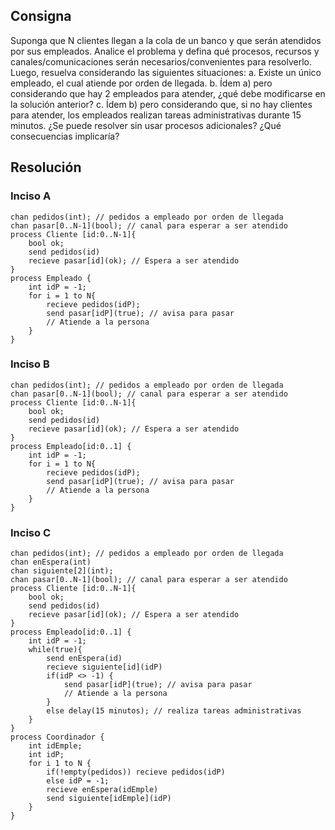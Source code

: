 ## Consigna

Suponga que N clientes llegan a la cola de un banco y que serán atendidos por sus
empleados. Analice el problema y defina qué procesos, recursos y canales/comunicaciones
serán necesarios/convenientes para resolverlo. Luego, resuelva considerando las siguientes
situaciones:
    a. Existe un único empleado, el cual atiende por orden de llegada.
    b. Ídem a) pero considerando que hay 2 empleados para atender, ¿qué debe
    modificarse en la solución anterior?
    c. Ídem b) pero considerando que, si no hay clientes para atender, los empleados
    realizan tareas administrativas durante 15 minutos. ¿Se puede resolver sin usar
    procesos adicionales? ¿Qué consecuencias implicaría?


## Resolución


### Inciso A


```
chan pedidos(int); // pedidos a empleado por orden de llegada
chan pasar[0..N-1](bool); // canal para esperar a ser atendido
process Cliente [id:0..N-1]{
    bool ok;
    send pedidos(id)
    recieve pasar[id](ok); // Espera a ser atendido
}
process Empleado {
    int idP = -1;
    for i = 1 to N{
        recieve pedidos(idP);
        send pasar[idP](true); // avisa para pasar
        // Atiende a la persona
    }
}
```

### Inciso B

```
chan pedidos(int); // pedidos a empleado por orden de llegada
chan pasar[0..N-1](bool); // canal para esperar a ser atendido
process Cliente [id:0..N-1]{
    bool ok;
    send pedidos(id)
    recieve pasar[id](ok); // Espera a ser atendido
}
process Empleado[id:0..1] {
    int idP = -1;
    for i = 1 to N{
        recieve pedidos(idP);
        send pasar[idP](true); // avisa para pasar
        // Atiende a la persona
    }
}
```


### Inciso C

```
chan pedidos(int); // pedidos a empleado por orden de llegada
chan enEspera(int)
chan siguiente[2](int);
chan pasar[0..N-1](bool); // canal para esperar a ser atendido
process Cliente [id:0..N-1]{
    bool ok;
    send pedidos(id)
    recieve pasar[id](ok); // Espera a ser atendido
}
process Empleado[id:0..1] {
    int idP = -1;
    while(true){
        send enEspera(id)
        recieve siguiente[id](idP)
        if(idP <> -1) {
            send pasar[idP](true); // avisa para pasar
            // Atiende a la persona
        } 
        else delay(15 minutos); // realiza tareas administrativas   
    }
}
process Coordinador {
    int idEmple;
    int idP;
    for i 1 to N {
        if(!empty(pedidos)) recieve pedidos(idP)
        else idP = -1;
        recieve enEspera(idEmple)
        send siguiente[idEmple](idP)
    }
}
```
